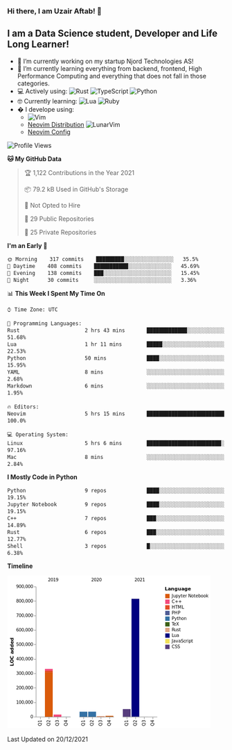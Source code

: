 ### Hi there, I am Uzair Aftab! 👋

## I am a Data Science student, Developer and Life Long Learner!
- 🔭 I’m currently working on my startup Njord Technologies AS!
- 🌱 I’m currently learning everything from backend, frontend, High Performance Computing and everything that does not fall in those categories.
- 💻 Actively using: <img alt="Rust" src="https://img.shields.io/badge/rust-%23000000.svg?style=for-the-badge&logo=rust&logoColor=white"/> <img alt="TypeScript" src="https://img.shields.io/badge/typescript-%23007ACC.svg?style=for-the-badge&logo=typescript&logoColor=white"/> <img alt="Python" src="https://img.shields.io/badge/python-%2314354C.svg?style=for-the-badge&logo=python&logoColor=white"/>
- 🤓 Currently learning: <img alt="Lua" src="https://img.shields.io/badge/lua-%232C2D72.svg?style=for-the-badge&logo=lua&logoColor=white"/>  <img alt="Ruby" src="https://img.shields.io/badge/ruby-%232C2D72.svg?style=for-the-badge&logo=ruby&logoColor=white"/>  
- � I develope using: 
  -  <img alt="Vim" src="https://img.shields.io/badge/VIM-%2311AB00.svg?style=for-the-badge&logo=vim&logoColor=white"/>
  -  [Neovim Distribution](https://github.com/LunarVim/LunarVim) <img alt="LunarVim" src="https://www.lunarvim.org/assets/lunarvim_logo.png" width="5%"/>
  -  [Neovim Config](https://github.com/Uzaaft/lvim_abz)
  
<!--START_SECTION:waka-->
![Profile Views](http://img.shields.io/badge/Profile%20Views-5-blue)

**🐱 My GitHub Data** 

> 🏆 1,122 Contributions in the Year 2021
 > 
> 📦 79.2 kB Used in GitHub's Storage 
 > 
> 🚫 Not Opted to Hire
 > 
> 📜 29 Public Repositories 
 > 
> 🔑 25 Private Repositories  
 > 
**I'm an Early 🐤** 

```text
🌞 Morning    317 commits    █████████░░░░░░░░░░░░░░░░   35.5% 
🌆 Daytime    408 commits    ███████████░░░░░░░░░░░░░░   45.69% 
🌃 Evening    138 commits    ███░░░░░░░░░░░░░░░░░░░░░░   15.45% 
🌙 Night      30 commits     ░░░░░░░░░░░░░░░░░░░░░░░░░   3.36%

```


📊 **This Week I Spent My Time On** 

```text
⌚︎ Time Zone: UTC

💬 Programming Languages: 
Rust                     2 hrs 43 mins       █████████████░░░░░░░░░░░░   51.68% 
Lua                      1 hr 11 mins        █████░░░░░░░░░░░░░░░░░░░░   22.53% 
Python                   50 mins             ████░░░░░░░░░░░░░░░░░░░░░   15.95% 
YAML                     8 mins              ░░░░░░░░░░░░░░░░░░░░░░░░░   2.68% 
Markdown                 6 mins              ░░░░░░░░░░░░░░░░░░░░░░░░░   1.95%

🔥 Editors: 
Neovim                   5 hrs 15 mins       █████████████████████████   100.0%

💻 Operating System: 
Linux                    5 hrs 6 mins        ████████████████████████░   97.16% 
Mac                      8 mins              ░░░░░░░░░░░░░░░░░░░░░░░░░   2.84%

```

**I Mostly Code in Python** 

```text
Python                   9 repos             ████░░░░░░░░░░░░░░░░░░░░░   19.15% 
Jupyter Notebook         9 repos             ████░░░░░░░░░░░░░░░░░░░░░   19.15% 
C++                      7 repos             ███░░░░░░░░░░░░░░░░░░░░░░   14.89% 
Rust                     6 repos             ███░░░░░░░░░░░░░░░░░░░░░░   12.77% 
Shell                    3 repos             █░░░░░░░░░░░░░░░░░░░░░░░░   6.38%

```


**Timeline**

![Chart not found](https://raw.githubusercontent.com/Uzaaft/Uzaaft/master/charts/bar_graph.png) 


 Last Updated on 20/12/2021
<!--END_SECTION:waka-->
